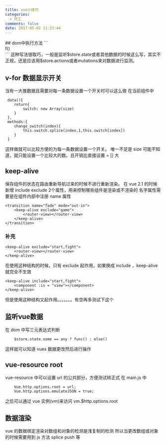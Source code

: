 ```yaml
---
title: vue小技巧
categories:
  - 尺工
comments: false
date: 2017-05-02 11:23:44
---
```

<p></p>
<!-- more -->
## dom中执行方法
```
<div v-if="isF">f()<div>
```
这种写法很取巧，一般是监听$store.state或者其他数据的时候这么写，其实不正规，还是应该用$store.actions或者mutations来对数据进行监测。

## v-for 数据显示开关
当有一大推数据且需要对每一条数据设置一个开关时可以这么做
在当前组件中
```
 data(){
 	return{
		switch: new Array(size)
	}
 },
 methods:{
 	change_switch(index){
		this.switch.splice(index,1,this.switch[index])
	}
 }
```
这样做就可以比较方便的为每一条数据设置一个开关。
唯一不足是 size 可能不知道，就只能设置一个比较大的数。且开销比直接设置 = [] 大

## keep-alive
保存组件的状态在路由重新导航过来的时候不进行重新渲染。
在 vue 2.1 的时候新增 include exclude 2个属性，用来控制哪些组件是渲染或不渲染的
名字属性需要是在组件内部中注册 name 属性
```
<transition name="fade" mode="out-in">
    <keep-alive exclude="game">
       	<router-view></router-view>
	</keep-alive>
</transition>
```
### 补充
```
<keep-alive exclude="start,fight">
    <router-view></router-view>
</keep-alive>
```
在使用这种结构的时候，只有 exclude 起作用，如果换成 include ，keep-alive 就完全不生效
```
<keep-alive include="start,fight">
    <component :is = "view"></component>
</keep-alive>
```
但是使用这种结构又起作用。。。。。。。有空再多测试下这个

## 监听vue数据
在 dom 中写三元表达式判断
```
	$store.state.some == any ? func() : else()
```
这样就可以知道 vuex 数据更改然后进行操作

## vue-resource root
vue-resource 中可以设置 url 的公共部分，方便测试转正式
在 main.js 中
```
	Vue.http.options.root = url;
	Vue.http.options.emulateJSON = true;
```
之后可以通过 vue 实例(vm)来访问 
vm.$http.options.root

## 数据渲染
vue 的数据绑定渲染对数组和对象的检测是浅复制的检测
所以当更改数组或对象的时候需要用到 js 方法 splice push 等
